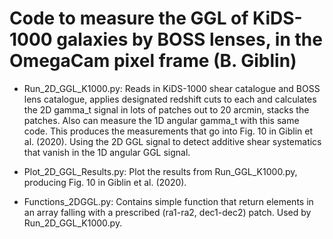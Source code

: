 # Code to measure the GGL of KiDS-1000 galaxies by BOSS lenses, in the OmegaCam pixel frame  (B. Giblin)

* Run_2D_GGL_K1000.py: 
Reads in KiDS-1000 shear catalogue and BOSS lens catalogue, applies designated redshift cuts to each and calculates
the 2D gamma_t signal in lots of patches out to 20 arcmin, stacks the patches.
Also can measure the 1D angular gamma_t with this same code.
This produces the measurements that go into Fig. 10 in Giblin et al. (2020). Using the 2D GGL signal to detect
additive shear systematics that vanish in the 1D angular GGL signal.

* Plot_2D_GGL_Results.py:
Plot the results from Run_GGL_K1000.py, producing Fig. 10 in Giblin et al. (2020).

* Functions_2DGGL.py:
Contains simple function that return elements in an array falling with a prescribed (ra1-ra2, dec1-dec2) patch.
Used by Run_2D_GGL_K1000.py.
